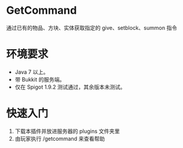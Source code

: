 # GetCommand
通过已有的物品、方块、实体获取指定的 give、setblock、summon 指令

# 环境要求
* Java 7 以上。
* 带 Bukkit 的服务端。
* 仅在 Spigot 1.9.2 测试通过，其余版本未测试。

# 快速入门
1. 下载本插件并放进服务器的 plugins 文件夹里
2. 由玩家执行 /getcommand 来查看帮助
